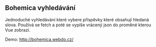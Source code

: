 ## Bohemica vyhledávání

Jednoduché vyhledávání které vybere příspěvky které obsahují hledaná slova. Používá se fetch a poté se vypíše vrácený json do proměné kterou Vue zobrazí.

Demo:
http://bohemica.webdo.cz/
